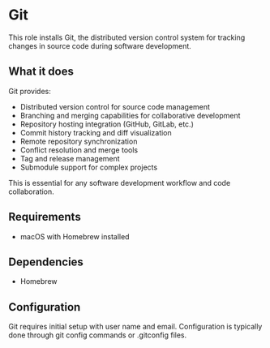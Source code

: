# Git

This role installs Git, the distributed version control system for tracking changes in source code during software development.

## What it does

Git provides:
- Distributed version control for source code management
- Branching and merging capabilities for collaborative development
- Repository hosting integration (GitHub, GitLab, etc.)
- Commit history tracking and diff visualization
- Remote repository synchronization
- Conflict resolution and merge tools
- Tag and release management
- Submodule support for complex projects

This is essential for any software development workflow and code collaboration.

## Requirements

- macOS with Homebrew installed

## Dependencies

- Homebrew

## Configuration

Git requires initial setup with user name and email. Configuration is typically done through git config commands or .gitconfig files.
